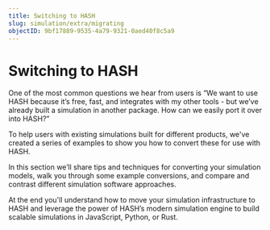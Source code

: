 ```yaml
---
title: Switching to HASH
slug: simulation/extra/migrating
objectID: 9bf17889-9535-4a79-9321-0aed40f8c5a9
---
```


# Switching to HASH

One of the most common questions we hear from users is “We want to use HASH because it’s free, fast, and integrates with my other tools - but we’ve already built a simulation in another package. How can we easily port it over into HASH?”

To help users with existing simulations built for different products, we've created a series of examples to show you how to convert these for use with HASH.

In this section we’ll share tips and techniques for converting your simulation models, walk you through some example conversions, and compare and contrast different simulation software approaches.

At the end you'll understand how to move your simulation infrastructure to HASH and leverage the power of HASH’s modern simulation engine to build scalable simulations in JavaScript, Python, or Rust.

